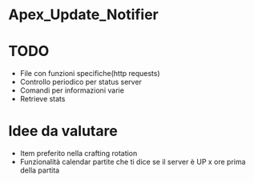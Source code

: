 # Apex_Update_Notifier

# TODO

- File con funzioni specifiche(http requests)
- Controllo periodico per status server
- Comandi per informazioni varie
- Retrieve stats


# Idee da valutare

- Item preferito nella crafting rotation
- Funzionalità calendar partite che ti dice se il server è UP x ore prima della partita
